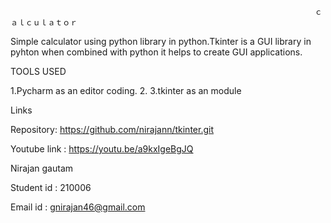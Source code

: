                                                                         ｃａｌｃｕｌａｔｏｒ
Simple calculator using python library in python.Tkinter is a GUI library in pyhton when combined with python it helps to create GUI applications.

TOOLS USED 

1.Pycharm as an editor coding.
2.
3.tkinter as an module


Links

Repository: https://github.com/nirajann/tkinter.git

Youtube link : https://youtu.be/a9kxIgeBgJQ


Nirajan gautam

Student id : 210006

Email id : gnirajan46@gmail.com


